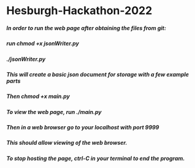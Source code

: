 # Hesburgh-Hackathon-2022
##### In order to run the web page after obtaining the files from git:
##### run chmod +x jsonWriter.py
##### ./jsonWriter.py
##### This will create a basic json document for storage with a few example parts
##### Then chmod +x main.py
##### To view the web page, run ./main.py
##### Then in a web browser go to your localhost with port 9999
##### This should allow viewing of the web browser.
##### To stop hosting the page, ctrl-C in your terminal to end the program. 
